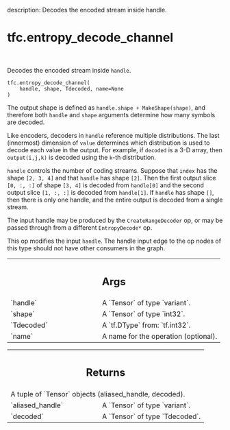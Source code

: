 description: Decodes the encoded stream inside handle.

<div itemscope itemtype="http://developers.google.com/ReferenceObject">
<meta itemprop="name" content="tfc.entropy_decode_channel" />
<meta itemprop="path" content="Stable" />
</div>

# tfc.entropy_decode_channel

<!-- Insert buttons and diff -->

<table class="tfo-notebook-buttons tfo-api nocontent" align="left">

</table>



Decodes the encoded stream inside `handle`.

<pre class="devsite-click-to-copy prettyprint lang-py tfo-signature-link">
<code>tfc.entropy_decode_channel(
    handle, shape, Tdecoded, name=None
)
</code></pre>



<!-- Placeholder for "Used in" -->

The output shape is defined as `handle.shape + MakeShape(shape)`, and therefore
both `handle` and `shape` arguments determine how many symbols are decoded.

Like encoders, decoders in `handle` reference multiple distributions. The last
(innermost) dimension of `value` determines which distribution is used to decode
each value in the output. For example, if `decoded` is a 3-D array, then
`output(i,j,k)` is decoded using the `k`-th distribution.

`handle` controls the number of coding streams. Suppose that `index` has the
shape `[2, 3, 4]` and that `handle` has shape `[2]`. Then the first output slice
`[0, :, :]` of shape `[3, 4]` is decoded from `handle[0]` and the second output
slice `[1, :, :]` is decoded from `handle[1]`. If `handle` has shape `[]`, then
there is only one handle, and the entire output is decoded from a single stream.

The input handle may be produced by the `CreateRangeDecoder` op, or may be
passed through from a different `EntropyDecode*` op.

This op modifies the input `handle`. The handle input edge to the op nodes of
this type should not have other consumers in the graph.

<!-- Tabular view -->
 <table class="responsive fixed orange">
<colgroup><col width="214px"><col></colgroup>
<tr><th colspan="2"><h2 class="add-link">Args</h2></th></tr>

<tr>
<td>
`handle`
</td>
<td>
A `Tensor` of type `variant`.
</td>
</tr><tr>
<td>
`shape`
</td>
<td>
A `Tensor` of type `int32`.
</td>
</tr><tr>
<td>
`Tdecoded`
</td>
<td>
A `tf.DType` from: `tf.int32`.
</td>
</tr><tr>
<td>
`name`
</td>
<td>
A name for the operation (optional).
</td>
</tr>
</table>



<!-- Tabular view -->
 <table class="responsive fixed orange">
<colgroup><col width="214px"><col></colgroup>
<tr><th colspan="2"><h2 class="add-link">Returns</h2></th></tr>
<tr class="alt">
<td colspan="2">
A tuple of `Tensor` objects (aliased_handle, decoded).
</td>
</tr>
<tr>
<td>
`aliased_handle`
</td>
<td>
A `Tensor` of type `variant`.
</td>
</tr><tr>
<td>
`decoded`
</td>
<td>
A `Tensor` of type `Tdecoded`.
</td>
</tr>
</table>

